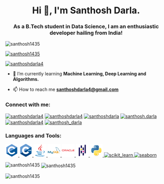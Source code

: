 <h1 align="center">Hi 👋, I'm Santhosh Darla.</h1>
<h3 align="center">As a B.Tech student in Data Science, I am an enthusiastic developer hailing from India!</h3>

<p align="left"> <img src="https://komarev.com/ghpvc/?username=santhosh1435&label=Profile%20views&color=0e75b6&style=flat" alt="santhosh1435" /> </p>

<p align="left"> <a href="https://github.com/ryo-ma/github-profile-trophy"><img src="https://github-profile-trophy.vercel.app/?username=santhosh1435" alt="santhosh1435" /></a> </p>

<p align="left"> <a href="https://twitter.com/santhoshdarla4" target="blank"><img src="https://img.shields.io/twitter/follow/santhoshdarla4?logo=twitter&style=for-the-badge" alt="santhoshdarla4" /></a> </p>

- 🌱 I’m currently learning **Machine Learning, Deep Learning and Algorithms.**

- 📫 How to reach me **santhoshdarla4@gmail.com**

<h3 align="left">Connect with me:</h3>
<p align="left">
<a href="https://twitter.com/santhoshdarla4" target="blank"><img align="center" src="https://raw.githubusercontent.com/rahuldkjain/github-profile-readme-generator/master/src/images/icons/Social/twitter.svg" alt="santhoshdarla4" height="30" width="40" /></a>
<a href="https://linkedin.com/in/santhoshdarla4" target="blank"><img align="center" src="https://raw.githubusercontent.com/rahuldkjain/github-profile-readme-generator/master/src/images/icons/Social/linked-in-alt.svg" alt="santhoshdarla4" height="30" width="40" /></a>
<a href="https://kaggle.com/santhoshdarla" target="blank"><img align="center" src="https://raw.githubusercontent.com/rahuldkjain/github-profile-readme-generator/master/src/images/icons/Social/kaggle.svg" alt="santhoshdarla" height="30" width="40" /></a>
<a href="https://instagram.com/santhosh.darla" target="blank"><img align="center" src="https://raw.githubusercontent.com/rahuldkjain/github-profile-readme-generator/master/src/images/icons/Social/instagram.svg" alt="santhosh.darla" height="30" width="40" /></a>
<a href="https://www.hackerrank.com/santhoshdarla4" target="blank"><img align="center" src="https://raw.githubusercontent.com/rahuldkjain/github-profile-readme-generator/master/src/images/icons/Social/hackerrank.svg" alt="santhoshdarla4" height="30" width="40" /></a>
<a href="https://www.leetcode.com/santhosh_darla" target="blank"><img align="center" src="https://raw.githubusercontent.com/rahuldkjain/github-profile-readme-generator/master/src/images/icons/Social/leet-code.svg" alt="santhosh_darla" height="30" width="40" /></a>
</p>

<h3 align="left">Languages and Tools:</h3>
<p align="left"> <a href="https://www.cprogramming.com/" target="_blank" rel="noreferrer"> <img src="https://raw.githubusercontent.com/devicons/devicon/master/icons/c/c-original.svg" alt="c" width="40" height="40"/> </a> <a href="https://www.w3schools.com/cpp/" target="_blank" rel="noreferrer"> <img src="https://raw.githubusercontent.com/devicons/devicon/master/icons/cplusplus/cplusplus-original.svg" alt="cplusplus" width="40" height="40"/> </a> <a href="https://www.java.com" target="_blank" rel="noreferrer"> <img src="https://raw.githubusercontent.com/devicons/devicon/master/icons/java/java-original.svg" alt="java" width="40" height="40"/> </a> <a href="https://www.mysql.com/" target="_blank" rel="noreferrer"> <img src="https://raw.githubusercontent.com/devicons/devicon/master/icons/mysql/mysql-original-wordmark.svg" alt="mysql" width="40" height="40"/> </a> <a href="https://www.oracle.com/" target="_blank" rel="noreferrer"> <img src="https://raw.githubusercontent.com/devicons/devicon/master/icons/oracle/oracle-original.svg" alt="oracle" width="40" height="40"/> </a> <a href="https://pandas.pydata.org/" target="_blank" rel="noreferrer"> <img src="https://raw.githubusercontent.com/devicons/devicon/2ae2a900d2f041da66e950e4d48052658d850630/icons/pandas/pandas-original.svg" alt="pandas" width="40" height="40"/> </a> <a href="https://www.python.org" target="_blank" rel="noreferrer"> <img src="https://raw.githubusercontent.com/devicons/devicon/master/icons/python/python-original.svg" alt="python" width="40" height="40"/> </a> <a href="https://scikit-learn.org/" target="_blank" rel="noreferrer"> <img src="https://upload.wikimedia.org/wikipedia/commons/0/05/Scikit_learn_logo_small.svg" alt="scikit_learn" width="40" height="40"/> </a> <a href="https://seaborn.pydata.org/" target="_blank" rel="noreferrer"> <img src="https://seaborn.pydata.org/_images/logo-mark-lightbg.svg" alt="seaborn" width="40" height="40"/> </a> </p>

<p><img align="left" src="https://github-readme-stats.vercel.app/api/top-langs?username=santhosh1435&show_icons=true&locale=en&layout=compact" alt="santhosh1435" /></p>

<p>&nbsp;<img align="center" src="https://github-readme-stats.vercel.app/api?username=santhosh1435&show_icons=true&locale=en" alt="santhosh1435" /></p>

<p><img align="center" src="https://github-readme-streak-stats.herokuapp.com/?user=santhosh1435&" alt="santhosh1435" /></p>


